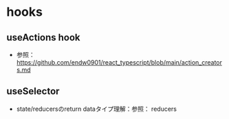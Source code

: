 # hooks

## useActions hook
- 参照：https://github.com/endw0901/react_typescript/blob/main/action_creators.md

## useSelector

- state/reducersのreturn dataタイプ理解：参照： reducers
